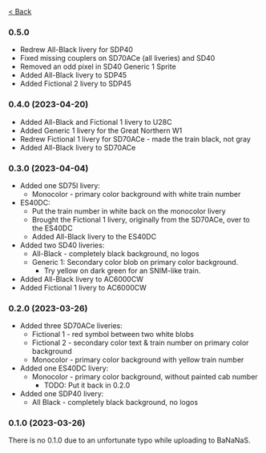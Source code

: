 [< Back](./README.md)

### 0.5.0
* Redrew All-Black livery for SDP40
* Fixed missing couplers on SD70ACe (all liveries) and SD40
* Removed an odd pixel in SD40 Generic 1 Sprite
* Added All-Black livery to SDP45
* Added Fictional 2 livery to SDP45

### 0.4.0 (2023-04-20)
* Added All-Black and Fictional 1 livery to U28C
* Added Generic 1 livery for the Great Northern W1
* Redrew Fictional 1 livery for SD70ACe - made the train black, not gray
* Added All-Black livery to SD70ACe

### 0.3.0 (2023-04-04)
* Added one SD75I livery:
   * Monocolor - primary color background with white train number
* ES40DC:
   * Put the train number in white back on the monocolor livery
   * Brought the Fictional 1 livery, originally from the SD70ACe, over
     to the ES40DC
   * Added All-Black livery to the ES40DC
* Added two SD40 liveries:
   * All-Black - completely black background, no logos
   * Generic 1: Secondary color blob on primary color background.
      * Try yellow on dark green for an SNIM-like train.
* Added All-Black livery to AC6000CW
* Added Fictional 1 livery to AC6000CW

### 0.2.0 (2023-03-26)
* Added three SD70ACe liveries:
   * Fictional 1 - red symbol between two white blobs
   * Fictional 2 - secondary color text & train number on primary color background
   * Monocolor - primary color background with yellow train number
* Added one ES40DC livery:
   * Monocolor - primary color background, without painted cab number
      * TODO: Put it back in 0.2.0
* Added one SDP40 livery:
   * All Black - completely black background, no logos

### 0.1.0 (2023-03-26)
There is no 0.1.0 due to an unfortunate typo while uploading to BaNaNaS.
